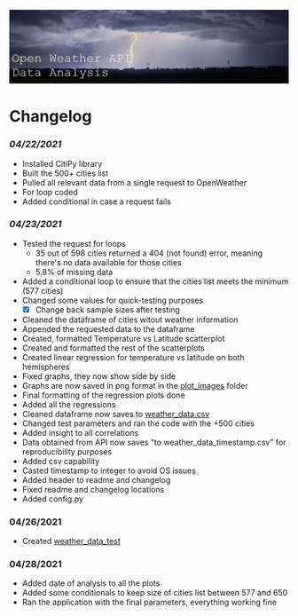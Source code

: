 ![Header](resources/header.jpg)

# **Changelog**

### *04/22/2021*

- Installed CitiPy library
- Built the 500+ cities list
- Pulled all relevant data from a single request to OpenWeather
- For loop coded
- Added conditional in case a request fails

### *04/23/2021*
- Tested the request for loops
    - 35 out of 598 cities returned a 404 (not found) error, meaning there's no data available for those cities
    - 5.8% of missing data
- Added a conditional loop to ensure that the cities list meets the minimum (577 cities)
- Changed some values for quick-testing purposes
    - [X] Change back sample sizes after testing
- Cleaned the dataframe of cities witout weather information
- Appended the requested data to the dataframe
- Created, formatted Temperature vs Latitude scatterplot
- Created and formatted the rest of the scatterplots
- Created linear regression for temperature vs latitude on both hemispheres
- Fixed graphs, they now show side by side
- Graphs are now saved in png format in the [plot_images](plot_images) folder
- Final formatting of the regression plots done
- Added all the regressions
- Cleaned dataframe now saves to [weather_data.csv](resources/weather_data.csv)
- Changed test parameters and ran the code with the +500 cities
- Added insight to all correlations
- Data obtained from API now saves "to weather_data_timestamp.csv" for reproducibility purposes
- Added csv capability
- Casted timestamp to integer to avoid OS issues
- Added header to readme and changelog
- Fixed readme and changelog locations
- Added config.py

### 04/26/2021
- Created [weather_data_test](results_csv/weahter_data_test.csv)

### 04/28/2021
- Added date of analysis to all the plots
- Added some conditionals to keep size of cities list between 577 and 650
- Ran the application with the final parameters, everything working fine